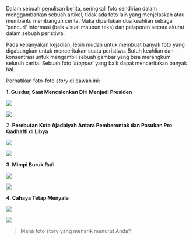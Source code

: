 Dalam sebuah penulisan berita, seringkali foto sendirian dalam menggambarkan sebuah artikel, tidak ada foto lain yang menjelaskan atau membantu membangun cerita. Maka diperlukan dua keahlian sebagai ‘pencuri’ informasi (baik visual maupun teks) dan pelaporan secara akurat dalam sebuah peristiwa.

Pada kebanyakan kejadian, lebih mudah untuk membuat banyak foto yang digabungkan untuk menceritakan suatu peristiwa. Butuh keahlian dan konsentrasi untuk mengambil sebuah gambar yang bisa merangkum seluruh cerita. Sebuah foto ‘_stopper_’ yang baik dapat menceritakan banyak hal.

Perhatikan foto-foto _story_ di bawah ini:

**1. Gusdur, Saat Mencalonkan Diri Menjadi Presiden**

![](https://tempoinstitute.s3-ap-southeast-1.amazonaws.com/uploads/images/general/2022/07/Gusdur%201.png)

![](https://tempoinstitute.s3-ap-southeast-1.amazonaws.com/uploads/images/general/2022/07/Gusdur%202.png)

2. **Perebutan Kota Ajadbiyah Antara Pemberontak dan Pasukan Pro Qadhaffi di Libya**

![](https://tempoinstitute.s3-ap-southeast-1.amazonaws.com/uploads/images/general/2022/07/Pemberontakan%201.png)

![](https://tempoinstitute.s3-ap-southeast-1.amazonaws.com/uploads/images/general/2022/07/Pemberontakan%202.png)

**3. Mimpi Buruk Rafi**

![](https://tempoinstitute.s3-ap-southeast-1.amazonaws.com/uploads/images/general/2022/07/Mimpi%20Buruk%20Rafi.png)

![](https://tempoinstitute.s3-ap-southeast-1.amazonaws.com/uploads/images/general/2022/07/Mimpi%20Buruk%20Rafi%20(2).png)

**4. Cahaya Tetap Menyala**

![](https://tempoinstitute.s3-ap-southeast-1.amazonaws.com/uploads/images/general/2022/07/Cahaya%201.png)

![](https://tempoinstitute.s3-ap-southeast-1.amazonaws.com/uploads/images/general/2022/07/Cahaya%202.png)

> Mana foto story yang menarik menurut Anda?
